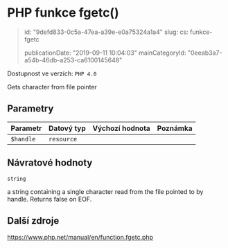 PHP funkce fgetc()
==================

> id: "9defd833-0c5a-47ea-a39e-e0a75324a1a4"
> slug:
> 	cs: funkce-fgetc
>
> publicationDate: "2019-09-11 10:04:03"
> mainCategoryId: "0eeab3a7-a54b-46db-a253-ca6100145648"

Dostupnost ve verzích: `PHP 4.0`

Gets character from file pointer


Parametry
--------------

| Parametr | Datový typ | Výchozí hodnota | Poznámka |
|-----|-----|-----|-----|
| `$handle` | `resource` |  |  |


Návratové hodnoty
----------------

`string`

a string containing a single character read from the file pointed
to by handle. Returns false on EOF.

Další zdroje
------------

https://www.php.net/manual/en/function.fgetc.php
